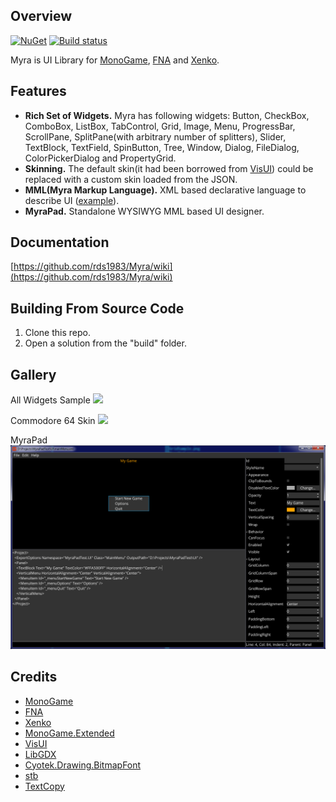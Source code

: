 ## Overview
[![NuGet](https://img.shields.io/nuget/v/Myra.svg)](https://www.nuget.org/packages/Myra/) [![Build status](https://ci.appveyor.com/api/projects/status/ec4fpr4v0gn9moi7?svg=true)](https://ci.appveyor.com/project/RomanShapiro/myra)

Myra is UI Library for [MonoGame](http://www.monogame.net/), [FNA](https://github.com/FNA-XNA/FNA) and [Xenko](https://github.com/xenko3d/xenko).  

## Features
* **Rich Set of Widgets.** Myra has following widgets: Button, CheckBox, ComboBox, ListBox, TabControl, Grid, Image, Menu, ProgressBar, ScrollPane, SplitPane(with arbitrary number of splitters), Slider, TextBlock, TextField, SpinButton, Tree, Window, Dialog, FileDialog, ColorPickerDialog and PropertyGrid.
* **Skinning.**  The default skin(it had been borrowed from [VisUI](https://github.com/kotcrab/vis-ui)) could be replaced with a custom skin loaded from the JSON.
* **MML(Myra Markup Language).** XML based declarative language to describe UI ([example](/samples/Myra.Samples.AllWidgets/allControls.xml)).
* **MyraPad.** Standalone WYSIWYG MML based UI designer.

## Documentation
[https://github.com/rds1983/Myra/wiki](https://github.com/rds1983/Myra/wiki)

## Building From Source Code
1. Clone this repo.
2. Open a solution from the "build" folder.

## Gallery
All Widgets Sample
![](/images/AllWidgetsSample.png)

Commodore 64 Skin
![](/images/CustomStylesheetSample.png)

MyraPad
![](/images/MyraPad.png)

## Credits
* [MonoGame](http://www.monogame.net/)
* [FNA](https://github.com/FNA-XNA/FNA)
* [Xenko](https://github.com/xenko3d/xenko)
* [MonoGame.Extended](https://github.com/craftworkgames/MonoGame.Extended)
* [VisUI](https://github.com/kotcrab/vis-editor/wiki/VisUI)
* [LibGDX](http://libgdx.badlogicgames.com/)
* [Cyotek.Drawing.BitmapFont](https://github.com/cyotek/Cyotek.Drawing.BitmapFont)
* [stb](https://github.com/nothings/stb)
* [TextCopy](https://github.com/SimonCropp/TextCopy)
